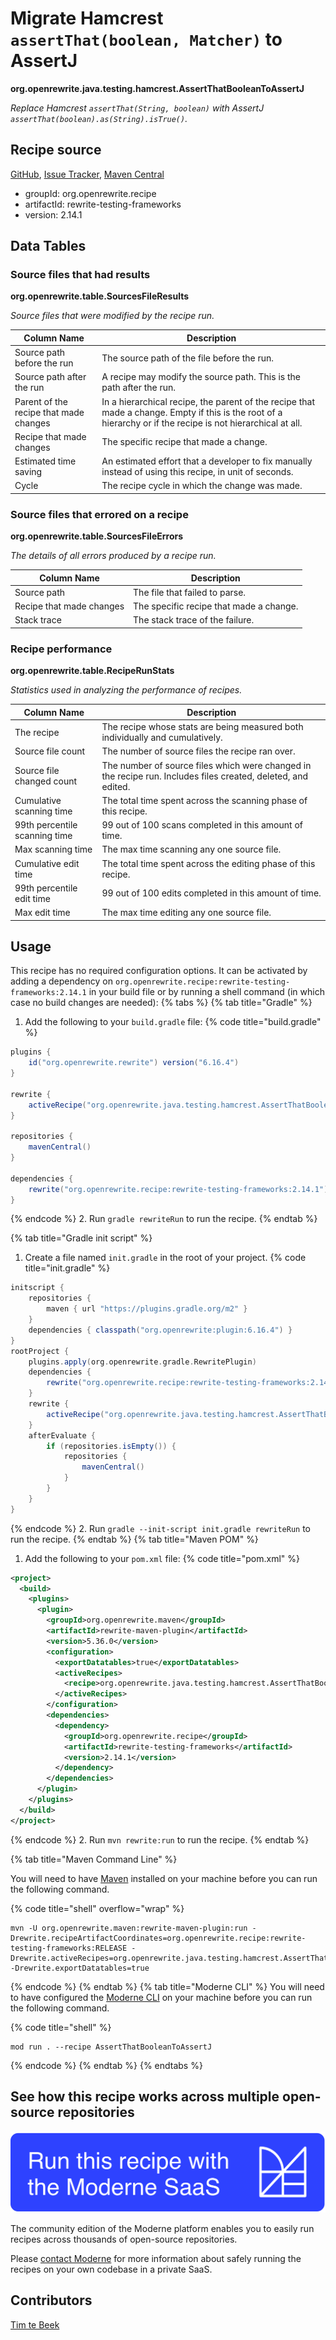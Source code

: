 # Migrate Hamcrest `assertThat(boolean, Matcher)` to AssertJ

**org.openrewrite.java.testing.hamcrest.AssertThatBooleanToAssertJ**

_Replace Hamcrest `assertThat(String, boolean)` with AssertJ `assertThat(boolean).as(String).isTrue()`._

## Recipe source

[GitHub](https://github.com/openrewrite/rewrite-testing-frameworks/blob/main/src/main/java/org/openrewrite/java/testing/hamcrest/AssertThatBooleanToAssertJ.java), [Issue Tracker](https://github.com/openrewrite/rewrite-testing-frameworks/issues), [Maven Central](https://central.sonatype.com/artifact/org.openrewrite.recipe/rewrite-testing-frameworks/2.14.1/jar)

* groupId: org.openrewrite.recipe
* artifactId: rewrite-testing-frameworks
* version: 2.14.1

## Data Tables

### Source files that had results
**org.openrewrite.table.SourcesFileResults**

_Source files that were modified by the recipe run._

| Column Name | Description |
| ----------- | ----------- |
| Source path before the run | The source path of the file before the run. |
| Source path after the run | A recipe may modify the source path. This is the path after the run. |
| Parent of the recipe that made changes | In a hierarchical recipe, the parent of the recipe that made a change. Empty if this is the root of a hierarchy or if the recipe is not hierarchical at all. |
| Recipe that made changes | The specific recipe that made a change. |
| Estimated time saving | An estimated effort that a developer to fix manually instead of using this recipe, in unit of seconds. |
| Cycle | The recipe cycle in which the change was made. |

### Source files that errored on a recipe
**org.openrewrite.table.SourcesFileErrors**

_The details of all errors produced by a recipe run._

| Column Name | Description |
| ----------- | ----------- |
| Source path | The file that failed to parse. |
| Recipe that made changes | The specific recipe that made a change. |
| Stack trace | The stack trace of the failure. |

### Recipe performance
**org.openrewrite.table.RecipeRunStats**

_Statistics used in analyzing the performance of recipes._

| Column Name | Description |
| ----------- | ----------- |
| The recipe | The recipe whose stats are being measured both individually and cumulatively. |
| Source file count | The number of source files the recipe ran over. |
| Source file changed count | The number of source files which were changed in the recipe run. Includes files created, deleted, and edited. |
| Cumulative scanning time | The total time spent across the scanning phase of this recipe. |
| 99th percentile scanning time | 99 out of 100 scans completed in this amount of time. |
| Max scanning time | The max time scanning any one source file. |
| Cumulative edit time | The total time spent across the editing phase of this recipe. |
| 99th percentile edit time | 99 out of 100 edits completed in this amount of time. |
| Max edit time | The max time editing any one source file. |


## Usage

This recipe has no required configuration options. It can be activated by adding a dependency on `org.openrewrite.recipe:rewrite-testing-frameworks:2.14.1` in your build file or by running a shell command (in which case no build changes are needed): 
{% tabs %}
{% tab title="Gradle" %}
1. Add the following to your `build.gradle` file:
{% code title="build.gradle" %}
```groovy
plugins {
    id("org.openrewrite.rewrite") version("6.16.4")
}

rewrite {
    activeRecipe("org.openrewrite.java.testing.hamcrest.AssertThatBooleanToAssertJ")
}

repositories {
    mavenCentral()
}

dependencies {
    rewrite("org.openrewrite.recipe:rewrite-testing-frameworks:2.14.1")
}
```
{% endcode %}
2. Run `gradle rewriteRun` to run the recipe.
{% endtab %}

{% tab title="Gradle init script" %}
1. Create a file named `init.gradle` in the root of your project.
{% code title="init.gradle" %}
```groovy
initscript {
    repositories {
        maven { url "https://plugins.gradle.org/m2" }
    }
    dependencies { classpath("org.openrewrite:plugin:6.16.4") }
}
rootProject {
    plugins.apply(org.openrewrite.gradle.RewritePlugin)
    dependencies {
        rewrite("org.openrewrite.recipe:rewrite-testing-frameworks:2.14.1")
    }
    rewrite {
        activeRecipe("org.openrewrite.java.testing.hamcrest.AssertThatBooleanToAssertJ")
    }
    afterEvaluate {
        if (repositories.isEmpty()) {
            repositories {
                mavenCentral()
            }
        }
    }
}
```
{% endcode %}
2. Run `gradle --init-script init.gradle rewriteRun` to run the recipe.
{% endtab %}
{% tab title="Maven POM" %}
1. Add the following to your `pom.xml` file:
{% code title="pom.xml" %}
```xml
<project>
  <build>
    <plugins>
      <plugin>
        <groupId>org.openrewrite.maven</groupId>
        <artifactId>rewrite-maven-plugin</artifactId>
        <version>5.36.0</version>
        <configuration>
          <exportDatatables>true</exportDatatables>
          <activeRecipes>
            <recipe>org.openrewrite.java.testing.hamcrest.AssertThatBooleanToAssertJ</recipe>
          </activeRecipes>
        </configuration>
        <dependencies>
          <dependency>
            <groupId>org.openrewrite.recipe</groupId>
            <artifactId>rewrite-testing-frameworks</artifactId>
            <version>2.14.1</version>
          </dependency>
        </dependencies>
      </plugin>
    </plugins>
  </build>
</project>
```
{% endcode %}
2. Run `mvn rewrite:run` to run the recipe.
{% endtab %}

{% tab title="Maven Command Line" %}

You will need to have [Maven](https://maven.apache.org/download.cgi) installed on your machine before you can run the following command.

{% code title="shell" overflow="wrap" %}
```shell
mvn -U org.openrewrite.maven:rewrite-maven-plugin:run -Drewrite.recipeArtifactCoordinates=org.openrewrite.recipe:rewrite-testing-frameworks:RELEASE -Drewrite.activeRecipes=org.openrewrite.java.testing.hamcrest.AssertThatBooleanToAssertJ -Drewrite.exportDatatables=true
```
{% endcode %}
{% endtab %}
{% tab title="Moderne CLI" %}
You will need to have configured the [Moderne CLI](https://docs.moderne.io/moderne-cli/cli-intro) on your machine before you can run the following command.

{% code title="shell" %}
```shell
mod run . --recipe AssertThatBooleanToAssertJ
```
{% endcode %}
{% endtab %}
{% endtabs %}

## See how this recipe works across multiple open-source repositories

[![Moderne Link Image](/.gitbook/assets/ModerneRecipeButton.png)](https://app.moderne.io/recipes/org.openrewrite.java.testing.hamcrest.AssertThatBooleanToAssertJ)

The community edition of the Moderne platform enables you to easily run recipes across thousands of open-source repositories.

Please [contact Moderne](https://moderne.io/product) for more information about safely running the recipes on your own codebase in a private SaaS.

## Contributors
[Tim te Beek](mailto:tim@moderne.io)
